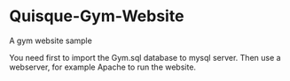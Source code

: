 # Quisque-Gym-Website
A gym website sample

You need first to import the Gym.sql database to mysql server.
Then use a webserver, for example Apache to run the website.
